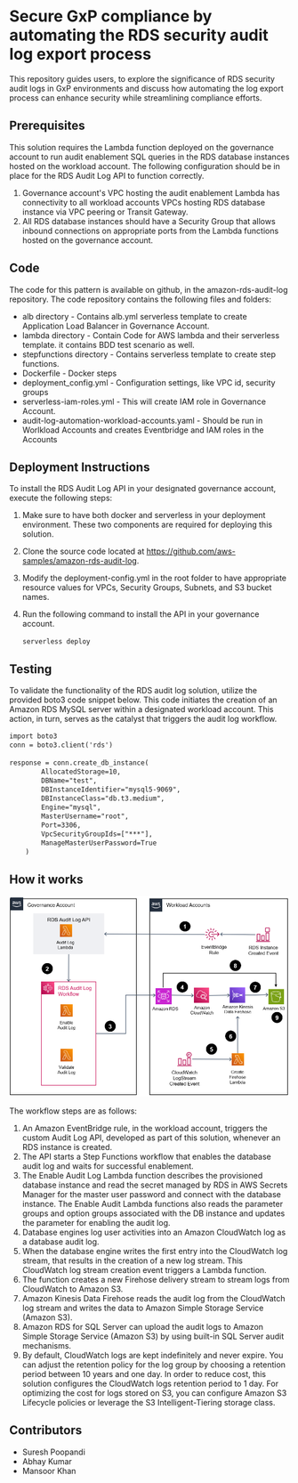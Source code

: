 # Secure GxP compliance by automating the RDS security audit log export process

This repository guides users, to explore the significance of RDS security audit logs in GxP environments and
discuss how automating the log export process can enhance security while streamlining
compliance efforts.


## Prerequisites

This solution requires the Lambda function deployed on the governance account to run audit enablement SQL queries in the RDS database instances hosted on the workload account. The following configuration should be in place for the RDS Audit Log API to function correctly.  

1. Governance account's VPC hosting the audit enablement Lambda has connectivity to all workload accounts VPCs hosting RDS database instance via VPC peering or Transit Gateway. 
2. All RDS database instances should have a Security Group that allows inbound connections on appropriate ports from the Lambda functions hosted on the governance account. 


## Code

The code for this pattern is available on github, in the amazon-rds-audit-log repository. The code repository contains the following files and folders:
* alb directory - Contains alb.yml serverless template to create Application Load Balancer in Governance Account.
* lambda directory - Contain Code for AWS lambda and their serverless template. it contains BDD test scenario as well.
* stepfunctions directory - Contains serverless template to create step functions.
* Dockerfile - Docker steps 
* deployment_config.yml - Configuration settings, like VPC id, security groups
* serverless-iam-roles.yml - This will create IAM role in Governance Account.
* audit-log-automation-workload-accounts.yaml - Should be run in Worlkload Accounts and creates Eventbridge and IAM roles in the Accounts
  

## Deployment Instructions

To install the RDS Audit Log API in your designated governance account, execute the following steps:


1. Make sure to have both docker and serverless in your deployment environment.  These two components are required for deploying this solution. 
2. Clone the source code located at https://github.com/aws-samples/amazon-rds-audit-log.
3. Modify the deployment-config.yml in the root folder to have appropriate resource values for VPCs, Security Groups, Subnets, and S3 bucket names. 
4. Run the following command to install the API in your governance account.

    `serverless deploy`


## Testing

To validate the functionality of the RDS audit log solution, utilize the provided boto3 code snippet below. This code initiates the creation of an Amazon RDS MySQL server within a designated workload account. This action, in turn, serves as the catalyst that triggers the audit log workflow.
```
import boto3
conn = boto3.client('rds')

response = conn.create_db_instance(
        AllocatedStorage=10,
        DBName="test",
        DBInstanceIdentifier="mysql5-9069",
        DBInstanceClass="db.t3.medium",
        Engine="mysql",
        MasterUsername="root",
        Port=3306,
        VpcSecurityGroupIds=["***"],
        ManageMasterUserPassword=True
    )
```
## How it works

<img width="924" alt="image" src="https://github.com/aws-samples/amazon-rds-audit-log/blob/new_main/images/rdd-audit-log.png">

The workflow steps are as follows:

1. An Amazon EventBridge rule, in the workload account, triggers the custom Audit Log API, developed as part of this solution, whenever an RDS instance is created.
2. The API starts a Step Functions workflow that enables the database audit log and waits for successful enablement.
3. The Enable Audit Log Lambda function describes the provisioned database instance and read the secret managed by RDS in AWS Secrets Manager for the master user password and connect with the database instance. The Enable Audit Lambda functions also reads the parameter groups and option groups associated with the DB instance and updates the parameter for enabling the audit log.
4. Database engines log user activities into an Amazon CloudWatch log as a database audit log.
5. When the database engine writes the first entry into the CloudWatch log stream, that results in the creation of a new log stream. This CloudWatch log stream creation event triggers a Lambda function.
6. The function creates a new Firehose delivery stream to stream logs from CloudWatch to Amazon S3.
7. Amazon Kinesis Data Firehose reads the audit log from the CloudWatch log stream and writes the data to Amazon Simple Storage Service (Amazon S3).
8. Amazon RDS for SQL Server can upload the audit logs to Amazon Simple Storage Service (Amazon S3) by using built-in SQL Server audit mechanisms.
9. By default, CloudWatch logs are kept indefinitely and never expire. You can adjust the retention policy for the log group by choosing a retention period between 10 years and one day. In order to reduce cost, this solution configures the CloudWatch logs retention period to 1 day. For optimizing the cost for logs stored on S3, you can configure Amazon S3 Lifecycle policies or leverage the S3 Intelligent-Tiering storage class.

## Contributors
* Suresh Poopandi
* Abhay Kumar
* Mansoor Khan
